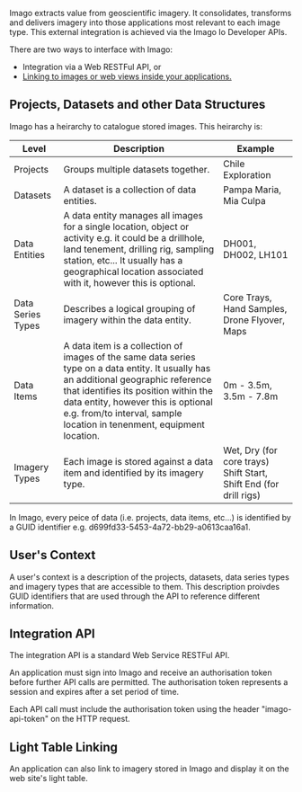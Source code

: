 Imago extracts value from geoscientific imagery. It consolidates, transforms and delivers imagery into those applications most relevant to each image type. This external integration is achieved via the Imago Io Developer APIs.

There are two ways to interface with Imago:

* Integration via a Web RESTFul API, or
* [Linking to images or web views inside your applications.](#linking-light-table)

## Projects, Datasets and other Data Structures

Imago has a heirarchy to catalogue stored images. This heirarchy is:

|Level        | Description |    Example  |
|-------------|-------------|-------------|
|Projects | Groups multiple datasets together. | Chile Exploration|
|Datasets | A dataset is a collection of data entities.| Pampa Maria, Mia Culpa|
|Data Entities | A data entity manages all images for a single location, object or activity e.g. it could be a drillhole, land tenement, drilling rig, sampling station, etc... It usually has a geographical location associated with it, however this is optional.    | DH001, DH002, LH101|
|Data Series Types |Describes a logical grouping of imagery within the data entity. | Core Trays, Hand Samples, Drone Flyover, Maps |
|Data Items | A data item is a collection of images of the same data series type on a data entity. It usually has an additional geographic reference that identifies its position within the data entity, however this is optional e.g. from/to interval, sample location in tenenment, equipment location. | 0m - 3.5m, 3.5m - 7.8m |
|Imagery Types | Each image is stored against a data item and identified by its imagery type. | Wet, Dry (for core trays) Shift Start, Shift End (for drill rigs) |

In Imago, every peice of data (i.e. projects, data items, etc...) is identified by a GUID identifier e.g.  d699fd33-5453-4a72-bb29-a0613caa16a1.

## User's Context

A user's context is a description of the projects, datasets, data series types and imagery types that are accessible to them. This description proivdes GUID identifiers that are used through the API to reference different information. 

## Integration API

The integration API is a standard Web Service RESTFul API. 

An application must sign into Imago and receive an authorisation token before further API calls are permitted. The authorisation token represents a session and expires after a set period of time.

Each API call must include the authorisation token using the header "imago-api-token" on the HTTP request.

## Light Table Linking

An application can also link to imagery stored in Imago and display it on the web site's light table.
